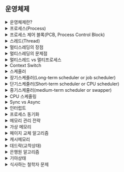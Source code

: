 
## 운영체제
<details>
<summary>운영체제란?</summary>
<div markdown="1">

시스템의 자원과 동작을 관리하는 소프트웨어이다.  
프로세스 관리, 저장장치 관리, 네트워킹 등의 기능을 수행한다.  

</div>
</details>

<details>
<summary>프로세스(Process)</summary>
  <br>
<div markdown="1">

  프로세스는 실행중인 프로그램이다.  
  하나 이상의 스레드를 포함한다.  
  운영체제로부터 주소 공간, 메모리 등을 할당 받으며 각각의 프로세스는 고유의 공간과 자원을 할당 받는다.   
  
</div>
</details>
<details>
<summary>프로세스 제어 블록(PCB, Process Control Block)</summary>
  <br>
<div markdown="1">

   PCB 는 특정 프로세스에 대한 중요한 정보를 저장하고 있는 운영체제의 자료구조이다.  
  운영체제는 프로세스의 생성과 동시애 고유한 PCB 를 생성한다.  
  프로세스 전환이 발생하면 기존 작업 내용을 PCB 에 저장하고 다시 PCB 에서 작업 내용을 불러와 다시 작업을 수행한다.  
  프로세스 식별자(PID), 프로세스상태, 프로그램 카운터 등이 저장된다. 
</div>
</details>
<details>
<summary>스레드(Thread)</summary>
  <br>
<div markdown="1">
  
  스레드는 프로세스 안에서 실행되는 작업의 단위 이다.  
  동일 프로세스 내의 스레드 끼리는 서로 전역변수나 힙 영역을 공유할 수 있다.  
  스레드마다 독립된 스택이 할당된다.
</div>
</details>
<details>
<summary>멀티스레딩의 장점</summary>
  <br>
<div markdown="1">
  
  멀티프로세스에 비해서 메모리 공간과 자원의 소모가 줄어들게 된다.  
  스레드 간의 통신을 위해 별도의 자원을 이용하지 않아도 전역 변수 공간이나 힙 영역을 통해 데이터 공유가 가능하다.  
  캐시 메모리를 비울 필요가 없기 때문에 Context Switch 가 빠르다.  
  
</div>
</details>
<details>
<summary>멀티스레딩의 문제점</summary>
  <br>
<div markdown="1">
  
  멀티프로세스의 경우는 자원에 대한 동시접근 문제를 신경쓰지 않아도 되지만 멀티스레딩의 경우는 다르다.  
  스레드 간의 데이터를 공유하기 때문에 동기화 작업이 필요하다.  
  동기화 작업으로 인해 병목 현상이 일어날 수 있으며 성능 저하가 발생할 수 있다.
</div>
</details>
<details>
<summary>멀티스레드 vs 멀티프로세스</summary>
  <br>
<div markdown="1">
  
  멀티스레드는 멀티프로세스에 비해 메모리 소모가 적고 Context Switch 가 빠르다는 장점이 있다.  
  하지만 오류로 인해 하나의 스레드가 종료되면 전체 스레드가 종료될 수 있다는 점과 동기화 문제를 가지고 있다.  
  멀티프로세스는 하나의 프로세스가 종료되더라도 다른 프로세스에 영향을 주지 않지만 자원의 소모가 많다는 단점이 있다.  
  대상 시스템의 특징에 따라 적합한 동작 방식을 선택해야 한다.
</div>
</details>
<details>
<summary>Context Switch</summary>
  <br>
<div markdown="1">
  
  현재 CPU 를 사용중인 프로세스의 CPU 제어권이 다른 프로세스로 이양되는 과정이다.  
  Context Switch 에 사용되는 메모리, 시간을 오버헤드라 한다.  
    
  스레드가 프로세스보다 빠른 이유는 컨텍스트 스위칭 때문이다.  
  멀티스레드 환경에서는 컨텍스트 스위칭이 드물게 일어난다.  
  스레드는 공유하는 데이터(code, data, heap) 가 있기 때문에 PCB 의 stack 영역만 스위칭을 하기 때문에 비용이 적게 든다.  
  
 
</div>
</details>
<details>
<summary>스케줄러</summary>
  <br>
<div markdown="1">
  
  CPU 를 효율적으로 사용하기 위해 어떤 프로세스에게 자원을 할당할지를 결정하는 운영체제 커널의 모듈이다.  
  현재 시스템 내에 모든 있는 모든 프로세스의 집합인 Job Queue  
  현재 메모리 내에 있으면서 실행을 대기하는 프로세스의 집합인 Ready Queue  
  I/O 작업을 대기하고 있는 프로세스의 집합인 Device Queue  
  세 가지  종류의 Queue 가 존재한다.
</div>
</details>
<details>
<summary>장기스케줄러(Long-term scheduler or job scheduler)</summary>
  <br>
<div markdown="1">
  
  작업 스케줄러라고도 불린다.  
  어떤 프로세스를 Ready Queue 에 삽입할지 결정하는 역할을 한다.  
  현대의 시분할 시스템에서는 일반적으로 장기 스케줄러를 사용하지 않는 경우가 대부분이다.  
  new -> ready 
</div>
</details>
<details>
<summary>단기스케줄러(Short-term scheduler or CPU scheduler)</summary>
  <br>
<div markdown="1">
  
  Ready Queue 에 존재하는 프로세스 중 어떤 프로세스를 running 시킬 지(CPU 할당) 결정하는 역할이다.  
  일반적으로 스케줄러라 함은 단기 스케줄러를 의미하며 단기 스케줄러는 미리 정해진 스케줄링 알고리즘에 따라 CPU 를 할당할 프로세스를 선택한다.  
  ready -> running -> wating -> ready
</div>
</details>
<details>
<summary>중기스케줄러(medium-term scheduler or swapper)</summary>
  <br>
<div markdown="1">
</div>
  
  메모리의 적재된 프로세스의 수를 동적으로 조절하기 위한 스케줄러이다.  
  메모리가 부족한 경우 여유 공간을 얻기 위해 프로세스를 통째로 메모리에서 디스크로 이동 시키는 스왑 아웃을 수행한다.  
  suspended
</details>
<details>
  <summary>CPU 스케줄링</summary>  
  <br>
  <div markdown="1">
    
  비선점형 방식과 선점형 방식이 존재한다.  
  비선점형은 CPU 를 획등한 프로세스가 스스로 CPU 를 반납하기 전까지 CPU 를 뺏기지 않는 방법이다.  
  선점형 방식은 프로세스가 CPU 를 계속 사용하기를 원하더라도 강제로 CPU 를 회수 할 수 있는 방법이다.                                  
    
  
  **FCFS(First Come Fisrt Served)**  
  Ready Queue 에 들어온 순서대로 CPU 를 할당하는 비선점형 방식이다.  
  CPU 버스트가 짧은 프로세스가 먼저 Ready Queue 에  
    
  **SJF(Shortest - Job - First)**  
  CPU 버스트가 가장 짧은 프로세스에게 CPU 를 먼저 할당하는 방식이다.  
  평균 대기시간을 가장 짧게 하는 알고리즘으로 알려져 있다.  
  SJF 는 비선점형과 선점형 두 가지 방식으로 구현된다.  
                                                          
  **SJF 비선점형 스케줄링** :  
  도착 순서에 상관 없이 CPU 버스트가 짧은 프로세스에게 CPU 를 할당한다.  
  (비선점형 이기에 이미 할당된 CPU 를 뺏지는 않는다.)   
    
  **우선순위 스케줄링**  
  우선순위가 높은 프로세스에게 CPU 를 할당하는 방식이다.  
  비선점형과 선점형 두 가지로 구현 가능하다.  
  선점형의 경우 더 높은 우선순위의 프로세스가 도착하는 경우 실행중인 프로세스를 멈추고 CPU 를 선점한다.  
  비선점형의 경우 더 높은 우선순위의 프로세스가 도착하는 경우 Ready Queue 에 Head 에 프로세스를 넣는다.  
  기아현상, 무기한봉쇄 발생 -> aging 으로 해결(대기 시간이 길어지는 경우 우선순위를 조금씩 높여주는 방법)  
    
  **Round Robin 스케줄링**  
  선점형 방식이다.  
  시분할 시스템의 성질을 잘 황용한 가장 현대적인 CPU 방식이다.  
  각 프로세스가 CPU 를 연속적으로 사용할 수 있는 시간을 제한하여 이 시간이 경과하면 CPU 를 회수하여 다른 프로세스에게 할당한다.  
  CPU 를 연속적으로 사용할 수 있는 최대 시간을 할당 시간(Quantum Time) 이라 한다.  
  할당 시간이 지나면 프로세스는 CPU 를 빼앗기고 Ready Queue 의 맨 뒤로 돌아간다.  
  할당 시간이 너무 길면 FCFS 와 같게되며 너무 짧은 경우 잦은 Context Switch 로 인해 오버헤드가 발생한다.  
  CPU 버스트 시간이 짧은 프로세스가 CPU 를 빨리 할당받게 하는 동시에 CPU 버스트 시간이 긴 프로세스가 불이익을 당하지 않도록 하는 것이다.  
  프로세스의 대기 시간이 자신의 CPU 버스트 시간에 비례해 증가하므로 공정한 스케줄링이라 할 수 있다.
  
</div>
</details>
<details>
<summary>Sync vs Async</summary>
  <br>
<div markdown="1">

  **Sync(동기)**  
  메스드의 실행과 동시에 반환 값이 기대되는 경우이다.  
  메소드 실행 시 값이 반환되기 전까지 blocking 되어 있다.  
    
  **Async(비동기)**  
  메소드의 실행과 동시에 반환 값이 기대되지 않는 경우이다.  
  메소드 실행 시 blocking 되지 않고 이벤트 큐에 넣거아 백그라운드 스레드에게 해당 task 를 위임하고 바로 다음 코드를 실행하기 때문에 기대되는 값이 바로 반환되지 않는다.  
  
</div>
</details>
<details>
<summary>인터럽트</summary>
  <br>
<div markdown="1">
  
  프로그램을 실행하는 도중에 예기치 않은 상황이 발생할 경우 현재 실행 중인 작업을 즉시 중단하고, 발생된 상황에 대한 우선 처리가 필요함을 CPU 에게 알리는 것이다.  
  해당 상황을 처리한 뒤 다시 기존의 일을 진행한다.  
  CPU 의 하드웨어 신호에 의해 발생하는 외부/내부(Trap) 인터럽트  
  명령어의 수행에 의해 발생하는 소프트웨어 인터럽트  
    
  폴링 방식 : 사용자가 명령어를 사용해 핀의 값을 계속 읽어 변화를 알아내는 방식  
  인터럽트 방식 : MCU 자체가 하드웨어적으로 변화를 체크하여 변화 시에만 일정한 동작을 하는 방식  
    
  인터럽트 방식은 하드웨어의 지원을 받아야 하지만, 폴링 방식에 비해 신속한 대응이 가능하다. 따라서 실시간 대응이 필요한 경우 필수적이다.  
</div>
</details>
<details>
<summary>프로세스 동기화</summary>
  <br>
<div markdown="1">
  
  임계영역(Critical Section) : 동일한 자원에 동시에 접근하는 작업을 실행하는 영역을 임계영역이라 한다.  
  한번에 하나의 프로세스만 이용하게끔 보장해줘야 하는 영역이다.  
    
  
  **임계영역 문제 해결 조건**  
  1. 상호 배제(Mutual Exclution)  
    하나의 프로세스가 임계영역에서 실행 중이라면, 다른 프로세스는 임계영역에 들어올 수 없다.    
  2. 진행(Progress)  
    임계영역에서 실행중인 프로세스가 없는 경우 별도의 동작이 없는 프로세스들만 임계영역에 진입 후보로서 참여할 수 있다.  
  3. 한정 대기(Bounded Wating)  
    다른 프로세스의 기아(Starvation) 을 방지하기 위해, 한번 임계영역에 들어갔던 프로세스는 이후 진입 횟수에 제한이 있어야 한다.  
    
  **해결방법**  
  **1. Lock**  
    하나의 스레드나 프로세스가 자원을 사용하고 이는 동안에는 다른 스레드나 프로세스가 접근하지 못하도록 하는 방식이다.  
  무한루프문을 통해 구현한다.(Lock 해제를 기다리는 스레드나 프로세스는 이 무한루프에 갇혀있다.)  
    
  특정한 상황에서는 제대로 작동하지 않는다.  
  무한루프를 돌게끔 변수의 값을 변경하기 전 인터럽트가 걸려 값을 변경하지 못하고 다른 스레드가 Lock 함수에 들어오게 된다면 두 개의 스레드가 임계영역에 동시접근을 하는 상황이 발생한다.  
    
  **2.Semaphores**  
    Binary Semaphores : Mutex 라 불리며 0과 1 사이의 값만 사용하며, 다중 프로세스들 사이의 임계영역 문제를 해결하기 위해 사용한다.  
    Counting Semaphores : 가용한 개수를 가진 자원에 대한 접근 제어용으로 사용되며, Semaphores 는 그 가용한 자원의 개수로 초기화 된다.  
    
  **Mutex 와 Lock 의 차이점  
    Lock 과 Mutext 는 임계영역의 락이 풀릴 때까지 기다려야 한다는 공통점이 있다.  
  하지만 Lock 은 락이 걸려 있는 경유 CPU 를 양보하지 않는다.  
  Mutex 는 락이 풀리기를 기다리면서 Context Switch 를 실행한다. 병렬 처리가 가능하지만 Context Switch 에서 발생하는 오버헤드 문제가 있다.  
    
  
 **3. Monitor**  
    하나의 프로세스 내에 다른 스레드 사이의 임계영역 문제를 해결한다.  
  Semaphores 와 비슷하지만 사용이 더 간단하다. (락 획득 및 해제와 관련된 모든 부분을 다 처리해준다.)
  
</div>
</details>
<details>
<summary>메모리 관리 전략</summary>
  <br>
<div markdown="1">
  
  **Swapping**  
  메모리의 관리를 위해 사용되는 기법이다.  
  Round Robin 과 같은 스케줄링의 다중 프로그래밍 환경에서 CPU 할당 시간이 끝난 프로세스의 메모리를 보조 기억장치(e.g. hdd) 로 내보내고 다른 프로세스의 메모리를 불러 들인다.  
    
  
    swap-in : ->주기억장치(RAM)  
    swap-out : ->보조기억장치  
    
  **단편화(Fragmentation)**  
  사용 가능한 메모리가 존재하지만 할당이 불가능한 상태를 메모리 단편화라 한다.  
  프로세스들이 차지하는 메모리 틈 사이에 사용하지 못할 만큼의 작은 자유 공간들이 생기는데, 이것이 단편화이다.  
    
  **내부 단편화**  
  프로세스가 필요한 메모리 크기보다 더 많은 크기를 할당받아 사용하는 메모리 공간을 제외하고 낭비되는 공간이 생기면 이를 내부 단편화라 한다.  
  ->**Segmentation 기법**  
  가상메모리를 논리적인 단위인 세그먼트로 분할하여 메모리를 할당한다.  
  프로세스가 필요한 크기게 맞게 할당해주어 내부 단편화를 막는다.  
  각 세그먼트는 적재될 빈 공간을 찾아 할당되며 연속적인 공간에 저장된다.  
  세그먼트 테이블이 필요하다.(세그먼트 시작주소와 길이정보를 가진 테이블)  
    
  **외부 단편화**  
  메모리의 할당과 해제가 반복되면서 할당된 메모리 사이의 빈 공간이 생기게 되고, 총 메모리 공간은 충분하지만 할당이 될 수 없는 것을 외부 단편화라 한다.  
    
  ->**Paging 기법**  
  가상메모리를 같은 크기의 페이지로 미리 나누고 프로세스에게 할당해준다.  
  프로세스가 필요한 만큼 할당하는게 아닌 같은 크기의 페이지로 나눈 것을 할당하기 때문에 꽉 채워 쓰지 않는 경우가 있어 내부 단편화가 발생할 수 있다.  
  연속적이지 않은 공간도 활용할 수 있기 때문에 외부 단편화를 해결할 수 있다.  
  
  
    외부단편화 : 메모리 공간 중 사용하지 못하게 되는 일부분이다.  
    내부단편화 : 프로세스가 사용하는 메모리 공간에 포함된 남는 부분이다.  
      
  압축 : 외부 단편화를 해소하기 위해 프로세스가 사용하는 공강들을 한쪽으로 몰아 자유공간을 확보하는 방법이다. (효율이 낮음)  
    
  **Paging**  
  하나의 프로세스가 사용하는 메모리 공간이 연속적이어야 한다는 제약을 없애는 메모리 관리 방법이다.  
  외부단편화와 압축 작업의 문제를 해소하기 위해 생긴 방법론이다.  
  물리 메모리는 Frame 이라는 고정 크기로 분리되어 있고, 논리 메모리(프로세스가 점유하는 메모리) 는 페이지라 불리는 고정 크기의 블록으로 분리된다.  
  논리 메모리는 물리 메모리에 저장될 때, 연속적일 필요가 없고 물리 메모리의 남는 프레임에 적절히 배치됨으로 외부 단편화를 해결할 수 있다.  
  하지만 내부단편와 문제의 비중이 늘어나게 된다.  
    
  **Segmentation**  
  논리 메모리와 물리 메모리를 같은 크기의 블록이 아닌, 서로 다른 크기의 논리적 단위인 세그먼트로 분할한다.  
  세그먼트 테이블에는 각 세그먼트의 기준과 한계를 저장한다.  
    
  서로 다른 크기의 세그먼트들이 메모리에 적재되고 제거되는 일이 반복되다 보면, 자유 공간들이 많은 수의 작은 조각들로 나누어져 못 쓰게 될 수도 있다.(외부단편화)
</div>
</details>
<details>
<summary>가상 메모리</summary>
  <br>
<div markdown="1">
  
  **가상 메모리**  
    
   프로세스 전체가 메모리 내에 올라오지 않더라도 실행이 가능하도록 하는 기법이다.  
    각 프로그램에 실제 메모리 주소가 아닌 가상의 메모리 주소를 주는 방식이다.  
    프로그램이 물리 메모리보다 커도 된다는 장점이 있다.  
    
  ex) 하나의 프로그램이 실행의 필요한 논리 메모리가 100mb, 하지만 실제로 실행에 필요한 메모리 공간은 40mb 라면 실제 물리 메모리에는 40mb 만 올리고, 나머지 60mb 은 필요시에 물리 메모리에 요구한다.  
    
  **Demanding Paging(요구페이징)**  
      
   프로그램 실행 시에 프로그램 전체를 물리 메모리에 적재하는 대신, 초기에 필요한 것들만 적재하는 전략을 요구페이징이라 한다.  
    가상 메모리 시스템에서 많이 사용된다.  
    가상 메모리는 일반적으로 페이지로 관리된다.  
    한 번도 접근되지 않은 페이지는 물리 메모리에 적재되지 않는다.

</div>
</details>
<details>
<summary>페이지 교체 알고리즘</summary>
  <br>
<div markdown="1">
  
  **Page Fault** : 프로그램이 자신의 주소 공간에는 존재하지만 시스템의 RAM 에는 현재 없는 데이터나 코드에 접근을 시도할 경우 발생하는 현상 (페이지 부재)  
    
  페이지 부재 발생 -> 새로운 페이지 할당 해야함 -> 현재 할당된 페이지 중 어떤 것을 교체할 지 결정하는 방법  
    
  가상 메모리는 요구 페이지 기법을 통해 필요한 페이지만 메모리에 적재한다. 하지만 결국엔 메모리가 가득 차게 된다. 이 때 추가로 페이지를 가져오기 위해 기존의 페이지를 out 해야 한다. 어떤 페이지를 out 할지 결정하는 방법이다.  
    
  **FIFO(First-In First-Out) 알고리즘**  
    Victim Page : 메모리에 먼저 올라온 페이지  
    초기화 코드에 적용하기 좋다.  
    
  **OPT(Optimal Page Replacement) 알고리즘**  
    Victim Page : 앞으로 가장 사용하지 않을 페이지  
    FIFO에 비해 페이지 부재의 횟수를 많이 감소 시킬 수 있다.  
    하지만 실질적으로 앞으로 잘 사용되지 않을 것이라는 보장이 없기 때문에 수행하기 어려운 알고리즘이다.  
    
  **LRU(Least-Recently-Used) 알고리즘**  
    Victim Page : 최근에 사용하지 않은 페이지  
    실질적으로 사용이 가능한 알고리즘  
    OPT 보다 덜 효율적일 수 있으나 실제로 사용 가능한 알고리즘 중 최선이다.  
    
  **교체 방식**  
    Global 교체 : 메모리 상의 모든 프로세스 페이지에 대해 교체하는 방식  
    Local 교체 : 메모리 상의 자기 프로세스 페이지에서만 교체하는 방식  
    (Victim page 선정 기준 차이)
</div>
</details>
<details>
<summary>캐시메모리</summary>
  <br>
<div markdown="1">
  
  주기억장치에 저장된 내용의 일부를 임시로 저장해두는 기억장치이다.  
  CPU와 주기억장치의 속도 차이로 인한 성능 저하를 방지하기 위한 방법이다.  
  CPU 가 이미 봤던 거에 대해 재접근할 때, 메모리 참조 및 인출 과정에 대한 비용을 줄이기 위해 캐시에 저장해둔 데이터를 활용한다.  
    
  **Hit** : 캐시 기억장치에 명령이 존재  
  **Miss** : 캐시 기억장치에 명령이 존재하지 않음  
    
  적중율(Hit Rate) 을 극대화 시키기 위해 데이터 지역성의 원리를 사용한다.  
    
  **지역성** : 기억 장치 내의 정보를 균일하게 액세스 하는 것이 아니라 한 순간에 특정 부분을 집중적으로 참조하는 특성  
    
  **시간지역성** : 최근에 참조된 주소의 내용은 곧 다음에도 참조되는 특성  
  **공간지역성** : 실제 프로그램이 참조된 주소와 인접한 주소의 내용이 다시 참조되는 특성  
    
  **캐싱라인**  
  캐시에서 목적 데이터에 바로 접근할 수 있도록 캐시에 데이터를 저장할 때 특정 자료구조를 사용하여 묶음으로 저장하게 되는데 이를 캐싱라인이라 한다.  
  캐시에 저장하는 데이터와 데이터의 메모리 주소를 함께 저장하여 빠르게 원하는 정보를 찾을 수 있다. (set 이나 map 등 활용)
  
</div>
</details>
<details>
<summary>데드락(교착상태)</summary>
  <br>
<div markdown="1">
    
  **둘 이상의 프로세스들이 자원을 점유한 상태에서 서로에게 자원을 요구하며 무한정 대기하는 현상**  
    
  
  프로세스가 자원을 얻지 못해서 다음 처리를 하지 못하는 상태이다.  
  시스템에서 한정된 자원을 여러 곳에서 사용하려고 할 때 발생한다.  
    
  멀티 프로그래밍 환경에서 한정된 자원을 얻기 위해 서로 경쟁하는 상황이 발생  
  한 프로세스가 자원을 요청했을 때, 동시에 그 자원을 사용할 수 없는 상황이 발생할 수 있음  
  이 때 프로세스는 대기 상태로 들어감  
  대기 상태로 들어간 프로세스들이 실행 상태로 변경될 수 없을 때 교착상태 발생  
    
  **발생조건**  
    
  
  **4가지 모두 성립해야 데드락 발생**  
  
    **1. 상호 배제(Mutual Extension)**    
    자원은 한번에 한 프로세스만 사용할 수 있다.  
    **2. 점유 대기(Hold and Wait)**  
    최소한 하나의 자원을 점유하고 있으면서 다른 프로세스에 할당되어 사용하고 있는 자원을 추가로 점유하기 위해 대기하는 프로세스가 존재해야 함  
    **3. 비선점(No Preemption)**  
    다른 프로세스에 할당된 자원은 사용이 끝날 때까지 강제로 뺏을 수 없음  
    **4. 순환 대기(Circular Wait)**  
    프로세스의 집합에서 순환 형태로 자원을 대기하고 있어야 함  
    
  **데드락 처리**  
    
    **1.예방(Prevention)**  
    교착 상태 발생 조건 중 하나를 제거하여 해결한다.  
    **2.회피(Avoidance)**  
    교착상태가 발생할 가능성을 배제하지 않고 교착상태 발생 시 적절히 피해 가는 방법    
    은행원 알고리즘  
      
    **3.탐지(Detection)**  
    시스템에 교착상태가 발생했는지 점검하여 교착상태에 있는 프로세스와 자원을 발견하는 것이다.  
    교착상태 발견 알고리즘와 자원 할당 그래프를 통해 탐지 과정에서 오버헤드 발생  
  
    **4.회복(Recovery)**  
    교착 상태를 일으킨 프로세스를 종료하거나, 할당된 자원을 해제시켜 회복시키는 방법  
    
  
    교착 상태의 프로세스를 모두 중지하거나, 교착 상태가 제거될 때가지 하나씩 프로세스 중지  
    교착상태에 있는 프로세스가 점유하고 있는 자원을 선점하여 일시정지 시키고 다른 프로세스에게 자원을 할당  
  
    
  
  
</div>
</details>
<details>
<summary>은행원 알고리즘</summary>
  <br>
<div markdown="1">
  
  프로세스가 자원을 요청하면 시스템이 안전상태에 머무르게 되는지 판단하고 안전하다면 자원을 할당한다.  
    
  안전상태 : 시스템이 교착상태를 일으키지 않으면서 각 프로세스가 요구한 최대 요구량만큼 자원을 할당해 줄 수 있는 상태로 안전 순서열이 존재하는 상태
</div>
</details>
<details>
<summary>기아상태</summary>
  <br>
<div markdown="1">
</div>
</details>
<details>
<summary>식사하는 철학자 문제</summary>
  <br>
<div markdown="1">
</div>
</details>

